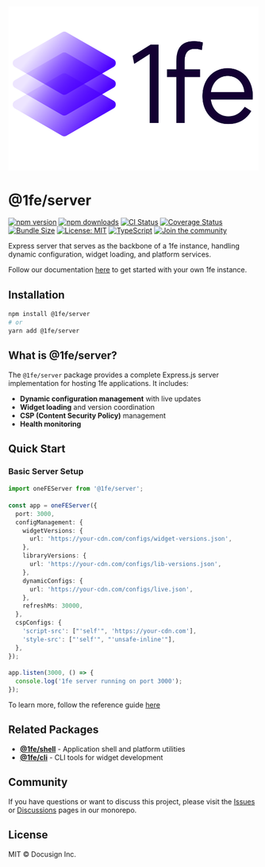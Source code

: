 ![1FE Logo](./assets/1fe-logo.svg)

# @1fe/server

[![npm version](https://badge.fury.io/js/@1fe%2Fserver.svg)](https://www.npmjs.com/package/@1fe/server) [![npm downloads](https://img.shields.io/npm/dm/@1fe/server.svg)](https://www.npmjs.com/package/@1fe/server) [![CI Status](https://github.com/docusign/1fe/workflows/%F0%9F%9A%80%20CI%2FCD/badge.svg)](https://github.com/docusign/1fe/actions) [![Coverage Status](https://img.shields.io/badge/coverage-75%25-brightgreen.svg)](https://github.com/docusign/1fe) [![Bundle Size](https://deno.bundlejs.com/?q=@1fe/server&badge=detailed)](https://bundlejs.com/?q=@1fe/server) [![License: MIT](https://img.shields.io/badge/License-MIT-yellow.svg)](https://opensource.org/licenses/MIT) [![TypeScript](https://img.shields.io/badge/TypeScript-Ready-blue.svg)](https://www.typescriptlang.org/) [![Join the community](https://img.shields.io/badge/Join%20the%20community-1fe.com-blue)](https://1fe.com)

Express server that serves as the backbone of a 1fe instance, handling dynamic configuration, widget loading, and platform services.

Follow our documentation [here](https://1fe.com/start-here/) to get started with your own 1fe instance.

## Installation

```bash
npm install @1fe/server
# or
yarn add @1fe/server
```

## What is @1fe/server?

The `@1fe/server` package provides a complete Express.js server implementation for hosting 1fe applications. It includes:

- **Dynamic configuration management** with live updates
- **Widget loading** and version coordination
- **CSP (Content Security Policy)** management
- **Health monitoring**

## Quick Start

### Basic Server Setup

```typescript
import oneFEServer from '@1fe/server';

const app = oneFEServer({
  port: 3000,
  configManagement: {
    widgetVersions: {
      url: 'https://your-cdn.com/configs/widget-versions.json',
    },
    libraryVersions: {
      url: 'https://your-cdn.com/configs/lib-versions.json',
    },
    dynamicConfigs: {
      url: 'https://your-cdn.com/configs/live.json',
    },
    refreshMs: 30000,
  },
  cspConfigs: {
    'script-src': ["'self'", 'https://your-cdn.com'],
    'style-src': ["'self'", "'unsafe-inline'"],
  },
});

app.listen(3000, () => {
  console.log('1fe server running on port 3000');
});
```

To learn more, follow the reference guide [here](https://1fe.com/reference/1fe-server-reference/)

## Related Packages

- **[@1fe/shell](https://www.npmjs.com/package/@1fe/shell)** - Application shell and platform utilities
- **[@1fe/cli](https://www.npmjs.com/package/@1fe/cli)** - CLI tools for widget development

## Community

If you have questions or want to discuss this project, please visit the [Issues](https://github.com/docusign/1fe/issues) or [Discussions](https://github.com/docusign/1fe/discussions) pages in our monorepo.

## License

MIT © Docusign Inc.
